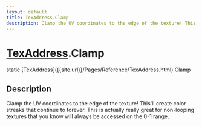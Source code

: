 ```yaml
---
layout: default
title: TexAddress.Clamp
description: Clamp the UV coordinates to the edge of the texture! This'll create color streaks that continue to forever. This is actually really great for non-looping textures that you know will always be accessed on the 0-1 range.
---
```

# [TexAddress]({{site.url}}/Pages/Reference/TexAddress.html).Clamp

<div class='signature' markdown='1'>
static [TexAddress]({{site.url}}/Pages/Reference/TexAddress.html) Clamp
</div>

## Description
Clamp the UV coordinates to the edge of the texture!
This'll create color streaks that continue to forever. This is
actually really great for non-looping textures that you know will
always be accessed on the 0-1 range.

